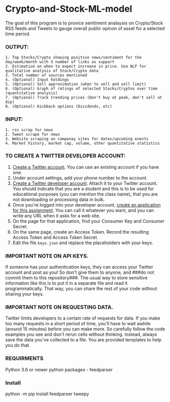 # Crypto-and-Stock-ML-model
The goal of this program is to provice senitiment analaysis on Crypto/Stock RSS feeds and Tweets to gauge overall public opinon of asset for a selected time period.

### OUTPUT:
	1. Top Stocks/Crypto showing positive news/sentiment for the day/week/month with X number of links as support
	2. Estimation on when to expect increase in price. Use NLP for qualitative analysis of Stock/Crypto data
	3. Total number of sources mentioned
	4. (Optional) Input holdings
	5. (Optional) Sell approximation (when to sell and sell limit)
	6. (Optional) Graph of ratings of selected Stocks/Cryptos over time (quantitative analysis)
	7. (Optional) Track trending prices (Don't buy at peak, don't sell at dip)
	8. (Optional) Kickback options (Dividends, etc)

### INPUT:
	1. rss scrap for news
	2. Tweet scrape for news
	3. Website scraping on camponay sites for dates/upcoming events
	4. Market history, market cap, volume, other quantitative statistics

### TO CREATE A TWITTER DEVELOPER ACCOUNT:
1. [Create a Twitter account](https://twitter.com).  You can use an existing account if you have one.
2. Under account settings, add your phone number to the account.
3. [Create a Twitter developer account](https://dev.twitter.com/resources/signup).  Attach it to your Twitter account.  You should indicate that you are a student and this is to be used for educational purposes (you can mention the class name), that you are not downloading or processing data in bulk.   
4. Once you're logged into your developer account, [create an application for this assignment](https://apps.twitter.com/app/new).  You can call it whatever you want, and you can write any URL when it asks for a web site.
5. On the page for that application, find your Consumer Key and Consumer Secret.
6. On the same page, create an Access Token.  Record the resulting Access Token and Access Token Secret.
7. Edit the file `keys.json` and replace the placeholders with your keys.

### IMPORTANT NOTE ON API KEYS.
If someone has your authentication keys, they can access your Twitter account and post as you!  So don't give them to anyone, and ###do not commit them to this repository###.  The usual way to store sensitive information like this is to put it in a separate file and read it programmatically.  That way, you can share the rest of your code without sharing your keys. 

### IMPORTANT NOTE ON REQUESTING DATA.
Twitter limits developers to a certain rate of requests for data.  If you make too many requests in a short period of time, you'll have to wait awhile (around 15 minutes) before you can make more.  So carefully follow the code examples you see and don't rerun cells without thinking.  Instead, always save the data you've collected to a file.  You are provided templates to help you do that.

### REQUIRMENTS

Python 3.6 or newer
python packages
    - feedparser

### Install 
python -m pip install feedparser tweepy
